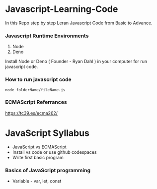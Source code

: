 # Javascript-Learning-Code
In this Repo step by step Leran Javascript Code from Basic to Advance.     

### Javascript Runtime Environments
1. Node 
2. Deno

Install Node or Deno ( Founder - Ryan Dahl ) in your computer for run javascript code.

### How to run javascript code
    node folderName/fileName.js

### ECMAScript Referrances
https://tc39.es/ecma262/

# JavaScript Syllabus
- JavaScript vs ECMAScript
- Install vs code or use github codespaces
- Write first basic program 

### Basics of JavaScript programming
- Variable - var, let,  const
